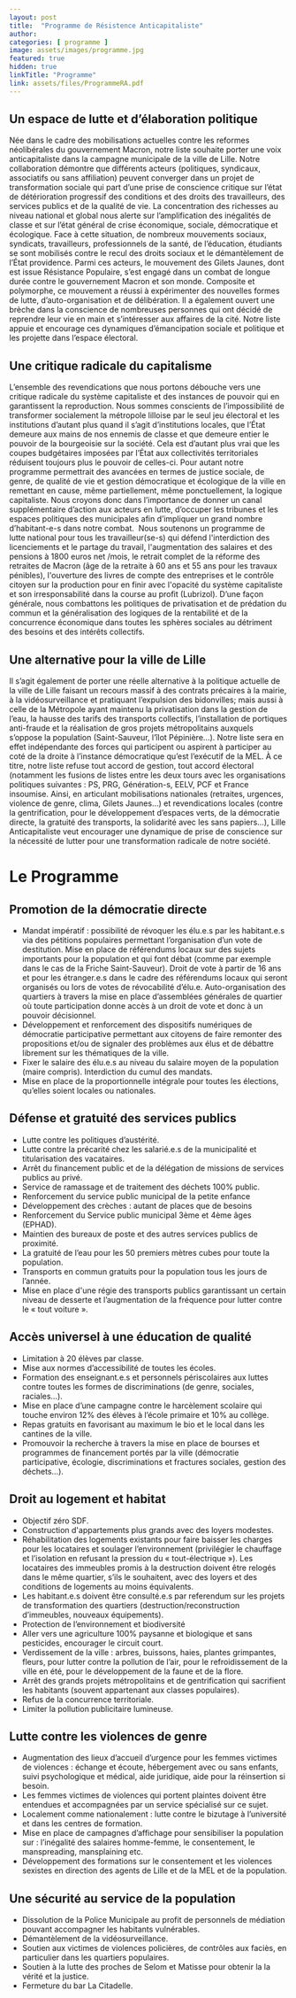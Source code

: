```yaml
---
layout: post
title:  "Programme de Résistence Anticapitaliste"
author: 
categories: [ programme ]
image: assets/images/programme.jpg
featured: true
hidden: true
linkTitle: "Programme"
link: assets/files/ProgrammeRA.pdf
---
```


## Un espace de lutte et d’élaboration politique 
Née dans le cadre des mobilisations actuelles contre les reformes néolibérales du gouvernement Macron, notre liste souhaite porter une voix anticapitaliste dans la campagne municipale de la ville de Lille. Notre collaboration démontre que différents acteurs (politiques, syndicaux, associatifs ou sans affiliation) peuvent converger dans un projet de transformation sociale qui part d’une prise de conscience critique sur l’état de détérioration progressif des conditions et des droits des travailleurs, des services publics et de la qualité de vie. La concentration des richesses au niveau national et global nous alerte sur l’amplification des inégalités de classe et sur l’état général de crise économique, sociale, démocratique et écologique. Face à cette situation, de nombreux mouvements sociaux, syndicats, travailleurs, professionnels de la santé, de l’éducation, étudiants se sont mobilisés contre le recul des droits sociaux et le démantèlement de l’État providence. Parmi ces acteurs, le mouvement des Gilets Jaunes, dont est issue Résistance Populaire, s’est engagé dans un combat de longue durée contre le gouvernement Macron et son monde. Composite et polymorphe, ce mouvement a réussi à expérimenter des nouvelles formes de lutte, d’auto-organisation et de délibération. Il a également ouvert une brèche dans la conscience de nombreuses personnes qui ont décidé de reprendre leur vie en main et s’intéresser aux affaires de la cité. Notre liste appuie et encourage ces dynamiques d’émancipation sociale et politique et les projette dans l’espace électoral. 

## Une critique radicale du capitalisme 
L’ensemble des revendications que nous portons débouche vers une critique radicale du système capitaliste et des instances de pouvoir qui en garantissent la reproduction. Nous sommes conscients de l’impossibilité de transformer socialement la métropole lilloise par le seul jeu électoral et les institutions d’autant plus quand il s’agit d’institutions locales, que l’État demeure aux mains de nos ennemis de classe et que demeure entier le pouvoir de la bourgeoisie sur la société. Cela est d’autant plus vrai que les coupes budgétaires imposées par l’État aux collectivités territoriales réduisent toujours plus le pouvoir de celles-ci. Pour autant notre programme permettrait des avancées en termes de justice sociale, de genre, de qualité de vie et gestion démocratique et écologique de la ville en remettant en cause, même partiellement, même ponctuellement, la logique capitaliste. Nous croyons donc dans l’importance de donner un canal supplémentaire d’action aux acteurs en lutte, d’occuper les tribunes et les espaces politiques des municipales afin d’impliquer un grand nombre d’habitant-e-s dans notre combat.  Nous soutenons un programme de lutte national pour tous les travailleur(se-s) qui défend l'interdiction des licenciements et le partage du travail, l'augmentation des salaires et des pensions à 1800 euros net /mois, le retrait complet de la réforme des retraites de Macron (âge de la retraite à 60 ans et 55 ans pour les travaux pénibles), l'ouverture des livres de compte des entreprises et le contrôle citoyen sur la production pour en finir avec l'opacité du système capitaliste et son irresponsabilité dans la course au profit (Lubrizol). D’une façon générale, nous combattons les politiques de privatisation et de prédation du commun et la généralisation des logiques de la rentabilité et de la concurrence économique dans toutes les sphères sociales au détriment des besoins et des intérêts collectifs.
## Une alternative pour la ville de Lille 
Il s’agit également de porter une réelle alternative à la politique actuelle de la ville de Lille faisant un recours massif à des contrats précaires à la mairie, à la vidéosurveillance et pratiquant l’expulsion des bidonvilles; mais aussi à celle de la Métropole ayant maintenu la privatisation dans la gestion de l’eau, la hausse des tarifs des transports collectifs, l’installation de portiques anti-fraude et la réalisation de gros projets métropolitains auxquels s’oppose la population (Saint-Sauveur, l’îlot Pépinière…). Notre liste sera en effet indépendante des forces qui participent ou aspirent à participer au coté de la droite à l’instance démocratique qu’est l’exécutif de la MEL. À ce titre, notre liste refuse tout accord de gestion, tout accord électoral (notamment les fusions de listes entre les deux tours avec les organisations politiques suivantes : PS, PRG, Génération-s, EELV, PCF et France insoumise. 
Ainsi, en articulant mobilisations nationales (retraites, urgences, violence de genre, clima, Gilets Jaunes...) et revendications locales (contre la gentrification, pour le développement d’espaces verts, de la démocratie directe, la gratuité des transports, la solidarité avec les sans papiers…), Lille Anticapitaliste veut encourager une dynamique de prise de conscience sur la nécessité de lutter pour une transformation radicale de notre société.

# Le Programme 

## Promotion de la démocratie directe 

- Mandat impératif : possibilité de révoquer les élu.e.s par les habitant.e.s via des pétitions populaires permettant l’organisation d’un vote de destitution.
Mise en place de référendums locaux sur des sujets importants pour la population et qui font débat (comme par exemple dans le cas de la Friche Saint-Sauveur).
Droit de vote à partir de 16 ans et pour les étranger.e.s dans le cadre des référendums locaux qui seront organisés ou lors de votes de révocabilité d’élu.e.
Auto-organisation des quartiers à travers la mise en place d’assemblées générales de quartier où toute participation donne accès à un droit de vote et donc à un pouvoir décisionnel. 
- Développement et renforcement des dispositifs numériques de démocratie participative permettant aux citoyens de faire remonter des propositions et/ou de signaler des problèmes aux élus et de débattre librement sur les thématiques de la ville.  
- Fixer le salaire des élu.e.s au niveau du salaire moyen de la population (maire compris).
Interdiction du cumul des mandats.
- Mise en place de la proportionnelle intégrale pour toutes les élections, qu’elles soient locales ou nationales.

## Défense et gratuité des services publics

- Lutte contre les politiques d’austérité.
- Lutte contre la précarité chez les salarié.e.s de la municipalité et titularisation des vacataires.
- Arrêt du financement public et de la délégation de missions de services publics au privé.
- Service de ramassage et de traitement des déchets 100% public.
- Renforcement du service public municipal de la petite enfance
- Développement des crèches : autant de places que de besoins
- Renforcement du Service public municipal 3ème et 4ème âges (EPHAD).
- Maintien des bureaux de poste et des autres services publics de proximité.
- La gratuité de l’eau pour les 50 premiers mètres cubes pour toute la population.
- Transports en commun gratuits pour la population tous les jours de l’année.
- Mise en place d'une régie des transports publics garantissant un certain niveau de desserte et l’augmentation de la fréquence pour lutter contre le « tout voiture ». 

## Accès universel à une éducation de qualité 
- Limitation à 20 élèves par classe.
- Mise aux normes d’accessibilité de toutes les écoles.
- Formation des enseignant.e.s et personnels périscolaires aux luttes contre toutes les formes de discriminations (de genre, sociales, raciales…).
- Mise en place d’une campagne contre le harcèlement scolaire qui touche environ 12% des élèves à l’école primaire et 10% au collège.
- Repas gratuits en favorisant au maximum le bio et le local dans les cantines de la ville.
- Promouvoir la recherche à travers la mise en place de bourses et programmes de financement portés par la ville (démocratie participative, écologie, discriminations et fractures sociales, gestion des déchets…).    

## Droit au logement et habitat 
- Objectif zéro SDF.
- Construction d'appartements plus grands avec des loyers modestes.
- Réhabilitation des logements existants pour faire baisser les charges pour les locataires et soulager l’environnement (privilégier le chauffage et l’isolation en refusant la pression du « tout-électrique »).
Les locataires des immeubles promis à la destruction doivent être relogés dans le même quartier, s’ils le souhaitent, avec des loyers et des conditions de logements au moins équivalents.
- Les habitant.e.s doivent être consulté.e.s par referendum sur les projets de transformation des quartiers (destruction/reconstruction d’immeubles, nouveaux équipements).
- Protection de l’environnement et biodiversité
- Aller vers une agriculture 100% paysanne et biologique et sans pesticides, encourager le circuit court.
- Verdissement de la ville : arbres, buissons, haies, plantes grimpantes, fleurs, pour lutter contre la pollution de l’air, pour le refroidissement de la ville en été, pour le développement de la faune et de la flore.
- Arrêt des grands projets métropolitains et de gentrification qui sacrifient les habitants (souvent appartenant aux classes populaires).
- Refus de la concurrence territoriale.
- Limiter la pollution publicitaire lumineuse.

## Lutte contre les violences de genre
- Augmentation des lieux d’accueil d’urgence pour les femmes victimes de violences : échange et écoute, hébergement avec ou sans enfants, suivi psychologique et médical, aide juridique, aide pour la réinsertion si besoin.
- Les femmes victimes de violences qui portent plaintes doivent être entendues et accompagnées par un service spécialisé sur ce sujet. 
- Localement comme nationalement : lutte contre le bizutage à l’université et dans les centres de formation.
- Mise en place de campagnes d’affichage pour sensibiliser la population sur : l’inégalité des salaires homme-femme, le consentement, le manspreading, mansplaining etc.
- Développement des formations sur le consentement et les violences sexistes en direction des agents de Lille et de la MEL et de la population.

## Une sécurité au service de la population 
- Dissolution de la Police Municipale au profit de personnels de médiation pouvant accompagner les habitants vulnérables.
- Démantèlement de la vidéosurveillance.
- Soutien aux victimes de violences policières, de contrôles aux faciès, en particulier dans les quartiers populaires. 
- Soutien à la lutte des proches de Selom et Matisse pour obtenir la la vérité et la justice.
- Fermeture du bar La Citadelle.

